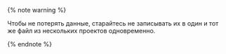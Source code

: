 {% note warning %}

Чтобы не потерять данные, старайтесь не записывать их в один и тот же файл из нескольких проектов одновременно.

{% endnote %}